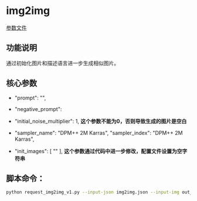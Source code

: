 # img2img 

[参数文件](img2img.json)



## 功能说明

通过初始化图片和描述语言进一步生成相似图片。



## 核心参数

* "prompt": "",
* "negative_prompt":
* "initial_noise_multiplier": 1,  **这个参数不能为0，否则导致生成的图片是空白**
*   "sampler_name": "DPM++ 2M Karras",
     "sampler_index": "DPM++ 2M Karras",

* "init_images": [
          ""
      ], **这个参数通过代码中进一步修改，配置文件设置为空字符串**

## 脚本命令：

```bash
python request_img2img_v1.py --input-json img2img.json --input-img out_img2img0.png --output out_img2img
```

